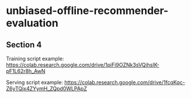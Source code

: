 # unbiased-offline-recommender-evaluation

## Section 4

Training script example: https://colab.research.google.com/drive/1piFi9OZNk3sVQihsIK-pF1L62r8h_AwN

Serving script example: https://colab.research.google.com/drive/1fcqKqc-Z6yTQjx4ZYymH_ZQpd0WLPApZ

